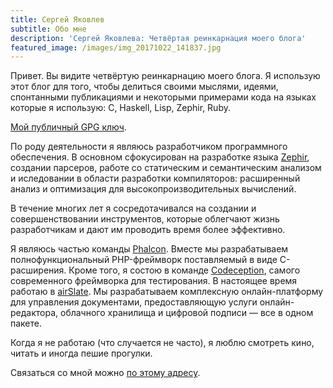 ```yaml
---
title: Сергей Яковлев
subtitle: Обо мне
description: 'Сергей Яковлева: Четвёртая реинкарнация моего блога'
featured_image: /images/img_20171022_141837.jpg
---
```

Привет. Вы видите четвёртую реинкарнацию моего блога. Я использую этот блог для того, чтобы делиться своими мыслями, идеями, спонтанными публикациями и  некоторыми примерами кода на языках которые я использую: C, Haskell, Lisp, Zephir, Ruby.

[Мой публичный GPG ключ](https://serghei.blog/DC898A5F.asc).

По роду деятельности я являюсь разработчиком программного обеспечения. В основном сфокусирован на разработке языка [Zephir](https://zephir-lang.com), создании парсеров, работе со статическим и семантическим анализом и иследовании в области разработки компиляторов: расширенный анализ и оптимизация для высокопроизводительных вычислений.

В течение многих лет я сосредотачивался на создании и совершенствовании инструментов, которые облегчают жизнь разработчикам и дают им проводить время более эффективно.

Я являюсь частью команды [Phalcon](https://phalconphp.com/). Вместе мы разрабатываем полнофункциональный PHP-фреймворк поставляемый в виде C-расширения. Кроме того, я состою в команде [Codeception](http://codeception.com), самого современного фреймворка для тестирования. В настоящее время работаю в [airSlate](https://airSlate.com). Мы разрабатываем комплексную онлайн-платформу для управления документами, предоставляющую услуги онлайн-редактора, облачного хранилища и цифровой подписи — все в одном пакете.

Когда я не работаю (что случается не часто), я люблю смотреть кино, читать и иногда пешие прогулки.

Связаться со мной можно [по этому адресу](mailto:sadhooklay@gmail.com).
